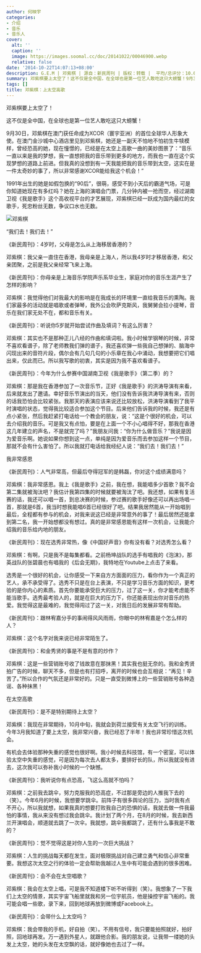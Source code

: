```yaml
---
author: 何映宇
categories:
- 介绍
- 音乐
- 音乐人
cover:
  alt: ''
  caption: ''
  image: https://images.soomal.cc/doc/20141022/00046900.webp
  relative: false
date: '2014-10-22T14:07:13+08:00'
description: G.E.M | 邓紫棋 | 源自：新民周刊 | 版权：转载 |  平均/总评分：10.00/30
summary: 邓紫棋要上太空了！这不仅是全中国，在全球也是第一位艺人敢吃这只大螃蟹！9月30日，邓紫棋在澳门获任命成为XCOR（寰宇亚洲）的首位全球华人形象大使。在澳门金沙城中心酒店里见到邓紫棋，她还是一副天不怕地不怕初生牛犊模样，曾经恐高的她，现在憧憬的，已经是在太空上高歌一曲的美妙图景了……
tags: []
title: 邓紫棋：上太空高歌
---
```


邓紫棋要上太空了！

这不仅是全中国，在全球也是第一位艺人敢吃这只大螃蟹！

9月30日，邓紫棋在澳门获任命成为XCOR（寰宇亚洲）的首位全球华人形象大使。在澳门金沙城中心酒店里见到邓紫棋，她还是一副天不怕地不怕初生牛犊模样，曾经恐高的她，现在憧憬的，已经是在太空上高歌一曲的美妙图景了：“音乐一直以来是我的梦想，我一直想把我的音乐带到更多的地方，而我也一直在这个实现梦想的道路上前进。但我真的没想到有一天我能把我的音乐带到太空，这实在是一件太奇妙的事了，所以非常感谢XCOR能给我这个机会！”

1991年出生的她是如假包换的“90后”，很萌，感受不到小天后的霸道气场，可是你知道她现在有多红吗？她在上海的演唱会门票，几分钟内被一抢而空，经过湖南卫视《我是歌手》这个高收视平台的才艺展现，邓紫棋已经一跃成为国内最红的女歌手，死忠粉丝无数，争议口水也无数。

![邓紫棋](https://images.soomal.cc/doc/20141022/00046900.webp)





“我们去！我们去！”

《新民周刊》：4岁时，父母是怎么从上海移居香港的？

邓紫棋：我父亲一直住在香港，我母亲是上海人，所以我4岁时才移居香港，和父亲团聚，之前是我父亲经常飞来上海。

《新民周刊》：你母亲是上海音乐学院声乐系毕业生，家庭对你的音乐生涯产生了怎样的影响？

邓紫棋：我觉得他们对我最大的影响是在我成长的环境里一直给我音乐的熏陶。我们家最多的活动就是唱歌或者弹琴，我外公会吹萨克斯风，我舅舅会拉小提琴，音乐在我们家无处不在，都和音乐有关。

《新民周刊》：听说你5岁就开始尝试作曲及填词？有这么厉害？

邓紫棋：其实也不是那种正儿八经的作曲和填词啦。我小时候学钢琴的时候，非常不喜欢看谱子，除了老师教我们弹的谱子，我还喜欢弹一些我自己想弹的、脑海中闪现出来的音符片段，偶尔会有几句几句的小乐章在我心中涌动，我想要把它们唱出来，仅此而已。所以我写歌的初衷，其实是因为我不喜欢看谱子。

《新民周刊》：今年为什么参赛中国湖南卫视《我是歌手》（第二季）的？

邓紫棋：那是我在香港参加了一次音乐节，正好《我是歌手》的洪涛导演有来看，后来就发出了邀请。幸好音乐节演出的当天，他们没有告诉我洪涛导演有来，否则的话我恐怕会比较紧张。我那天的表演应该来说还比较放松，洪涛导演看到了我平时演唱的状态，觉得我比较适合参加这个节目。后来他们告诉我的时候，我还是有点小紧张，然后我赶紧打电话给一个教会的朋友，说：“这是个很好的机会，可以去介绍我的音乐。可是我又有点怕，要是在上面一个不小心唱得不好，那我在香港这几年建立的声名，不是就完了吗？”我朋友问我：“你为什么做音乐？”我说是因为爱音乐啊。她说如果你想到这一点，单纯是因为爱音乐而去参加这样一个节目，那就不会有什么害怕了。所以我就打电话给我经纪人说：“我们去！我们去！”

我非常感恩

《新民周刊》：人气非常高，但最后夺得冠军的是韩磊，你对这个成绩满意吗？

邓紫棋：我非常感恩。我上《我是歌手》之前，我在想，我能唱多少首歌？我不会第二集就被淘汰吧？我估计我第四集的时候就要被淘汰了吧。我还想，如果有复活赛的话，我还可以唱一首，到总决赛的时候，参过赛的歌手好像还可以再出场唱一首，那就是6首，我当时想我能唱6首已经很好了吧。结果我居然能从一开始唱到最后，全程都有参与的机会，对我来说这已经是非常意外的事了！最后居然还能拿到第二名，我一开始想都没有想过。真的是非常感恩能有这样一次机会，让我能介绍我的音乐给内地的朋友。

《新民周刊》：现在选秀非常热，像《中国好声音》你有没有看？对选秀怎么看？

邓紫棋：有啊，只是我不是每集都看。之前杨坤战队的选手有唱我的《泡沫》，那英战队的张碧晨也有唱我的《后会无期》，我特地在Youtube上点击了来看。

选秀是一个很好的机会，让你感受一下来自方方面面的压力，看你作为一个真正的艺人，承不承受得了。选秀不只是在台上表演，不只是学习音乐方面的知识，更考验的是你内心的素质。首先你要能承受巨大的压力，过了这一关，你才能考虑能不能当歌手。选秀最考验人的，就是在巨大的压力下，你还能表现出你对音乐的热爱。我觉得这是最难的，我觉得闯过了这一关，对我日后的发展非常有帮助。

《新民周刊》：跟林宥嘉分手的事闹得风风雨雨，你眼中的林宥嘉是个怎么样的人？

邓紫棋：这个名字对我来说已经非常陌生了。

《新民周刊》：和金秀贤的事是不是有意的炒作？

邓紫棋：这是一些营销账号收了钱故意在那抹黑！其实我也挺无奈的。我和金秀贤拍广告的时候，聊天不多，但是也有打招呼，离开的时候也会互相说：“再见！辛苦了。”所以合作的气氛还是非常好的。只是一直受到微博上的一些营销账号各种造谣、各种抹黑！

在太空高歌

《新民周刊》：是不是特别期待上太空？

邓紫棋：我现在非常期待，10月中旬，我就会到荷兰接受有关太空飞行的训练。今年3月我知道了要上太空，我非常兴奋，我已经忍了半年！我也非常珍惜这次机会。

有机会去体验那种失重的感觉也很好啊。我小时候去科技馆，有一个密室，可以体验太空中失重的感觉，可是因为每次去人都太多，要排好长的队，所以我就没有进去，这次我可以弥补我小时候的一个缺憾。

《新民周刊》：我听说你有点恐高，飞这么高就不怕吗？

邓紫棋：之前我去跳伞，努力克服我的恐高症，不过那是旁边的人推我下去的（笑）。今年6月的时候，我想要学跳伞。前阵子有很多舆论的压力，当时我有点不开心，所以我就想，如果我真的想要打败我自己的恐惧的话，我就去做一件我最怕的事情，我从来没有想过我会跳伞。我计划了两个月，在8月的时候，我去新西兰开演唱会，顺道就去跳了一次伞。我就想，跳伞我都跳了，还有什么事我是不敢的？

《新民周刊》：觉不觉得这是对你人生的一次巨大挑战？

邓紫棋：人生的挑战每天都在发生，面对极限挑战对自己建立勇气和信心非常重要。我想这次太空之行的体验一定会帮助我越过人生中有可能会遇到的很多困难。

《新民周刊》：会不会在太空唱歌？

邓紫棋：我会在太空上唱，可是我不知道楼下听不听得到（笑）。我想象了一下我们上太空的情景，其实宇宙飞船里就我和另一位宇航员，他是操控宇宙飞船的。我可能会唱一些歌，录下来，回到地球再放到微博或Facebook上。

《新民周刊》：会带什么上太空吗？

邓紫棋：我会带我的手机，好自拍（笑）。不用有信号，我只要能拍照就好，拍好照，回地球再发。万一遇到外星人，就跟他合影。我的朋友说，让我带一缕她的头发上太空，她的头发在太空飘的话，就好像她也去过了一样。